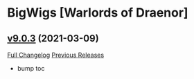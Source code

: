 # BigWigs [Warlords of Draenor]

## [v9.0.3](https://github.com/BigWigsMods/BigWigs_WarlordsOfDraenor/tree/v9.0.3) (2021-03-09)
[Full Changelog](https://github.com/BigWigsMods/BigWigs_WarlordsOfDraenor/compare/v9.0.2...v9.0.3) [Previous Releases](https://github.com/BigWigsMods/BigWigs_WarlordsOfDraenor/releases)

- bump toc  
